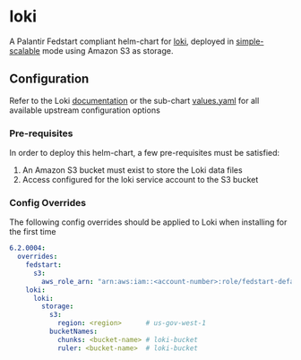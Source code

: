 # loki

A Palantir Fedstart compliant helm-chart for [loki](https://github.com/grafana/loki), deployed in [simple-scalable](https://grafana.com/docs/loki/latest/get-started/deployment-modes/#simple-scalable) mode using Amazon S3 as storage.

## Configuration

Refer to the Loki [documentation](https://grafana.com/docs/loki/next/setup/install/helm/reference/) or the sub-chart [values.yaml](https://github.com/grafana/loki/blob/main/production/helm/loki/values.yaml) for all available upstream configuration options

### Pre-requisites

In order to deploy this helm-chart, a few pre-requisites must be satisfied:

1. An Amazon S3 bucket must exist to store the Loki data files
2. Access configured for the loki service account to the S3 bucket

### Config Overrides

The following config overrides should be applied to Loki when installing for the first time

```yaml
6.2.0004:
  overrides:
    fedstart:
      s3:
        aws_role_arn: "arn:aws:iam::<account-number>:role/fedstart-default-role"
    loki:
      loki:
        storage:
          s3:
            region: <region>      # us-gov-west-1
          bucketNames:
            chunks: <bucket-name> # loki-bucket
            ruler: <bucket-name>  # loki-bucket
```
